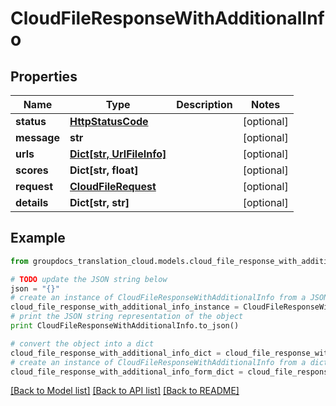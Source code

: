 # CloudFileResponseWithAdditionalInfo


## Properties
Name | Type | Description | Notes
------------ | ------------- | ------------- | -------------
**status** | [**HttpStatusCode**](HttpStatusCode.md) |  | [optional] 
**message** | **str** |  | [optional] 
**urls** | [**Dict[str, UrlFileInfo]**](UrlFileInfo.md) |  | [optional] 
**scores** | **Dict[str, float]** |  | [optional] 
**request** | [**CloudFileRequest**](CloudFileRequest.md) |  | [optional] 
**details** | **Dict[str, str]** |  | [optional] 

## Example

```python
from groupdocs_translation_cloud.models.cloud_file_response_with_additional_info import CloudFileResponseWithAdditionalInfo

# TODO update the JSON string below
json = "{}"
# create an instance of CloudFileResponseWithAdditionalInfo from a JSON string
cloud_file_response_with_additional_info_instance = CloudFileResponseWithAdditionalInfo.from_json(json)
# print the JSON string representation of the object
print CloudFileResponseWithAdditionalInfo.to_json()

# convert the object into a dict
cloud_file_response_with_additional_info_dict = cloud_file_response_with_additional_info_instance.to_dict()
# create an instance of CloudFileResponseWithAdditionalInfo from a dict
cloud_file_response_with_additional_info_form_dict = cloud_file_response_with_additional_info.from_dict(cloud_file_response_with_additional_info_dict)
```
[[Back to Model list]](../README.md#documentation-for-models) [[Back to API list]](../README.md#documentation-for-api-endpoints) [[Back to README]](../README.md)


